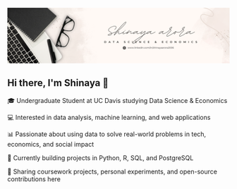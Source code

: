 ![Header](https://raw.githubusercontent.com/shinayaarora/shinayaarora/main/banner.png)
## Hi there, I'm Shinaya 👋

🎓 Undergraduate Student at UC Davis studying Data Science & Economics


💻 Interested in data analysis, machine learning, and web applications


📊 Passionate about using data to solve real-world problems in tech, economics, and social impact


🌱 Currently building projects in Python, R, SQL, and PostgreSQL


📂 Sharing coursework projects, personal experiments, and open-source contributions here

<!--
**shinayaarora/shinayaarora** is a ✨ _special_ ✨ repository because its `README.md` (this file) appears on your GitHub profile.

Here are some ideas to get you started:

